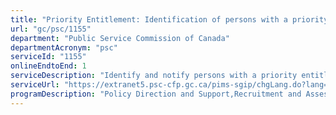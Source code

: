 ```yaml
---
title: "Priority Entitlement: Identification of persons with a priority entitlement to vacant positions"
url: "gc/psc/1155"
department: "Public Service Commission of Canada"
departmentAcronym: "psc"
serviceId: "1155"
onlineEndtoEnd: 1
serviceDescription: "Identify and notify persons with a priority entitlement who are registered in the Priority Information Management System (PIMS) about job opportunties they may be interested in (by email). Match between their profile and the clearance request form."
serviceUrl: "https://extranet5.psc-cfp.gc.ca/pims-sgip/chgLang.do?lang=en&page=lgin"
programDescription: "Policy Direction and Support,Recruitment and Assessment Services"
---
```

